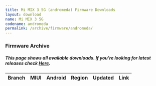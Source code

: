 ```yaml
---
title: Mi MIX 3 5G (andromeda) Firmware Downloads
layout: download
name: Mi MIX 3 5G
codename: andromeda
permalink: /archive/firmware/andromeda/
---
```


### Firmware Archive
##### This page shows all available downloads. If you're looking for latest releases check [Here](/firmware/andromeda/).

<div class="table-responsive-md" id="table-wrapper">
<table id="firmware" class="compact table table-striped table-hover table-sm">
    <thead class="thead-dark">
        <tr>
            <th>Branch</th>
            <th>MIUI</th>
            <th>Android</th>
            <th>Region</th>
            <th>Updated</th>
            <th>Link</th>
        </tr>
    </thead>
    <script>loadFirmwareDownloads('andromeda', 'full')</script>
</table>
</div>
